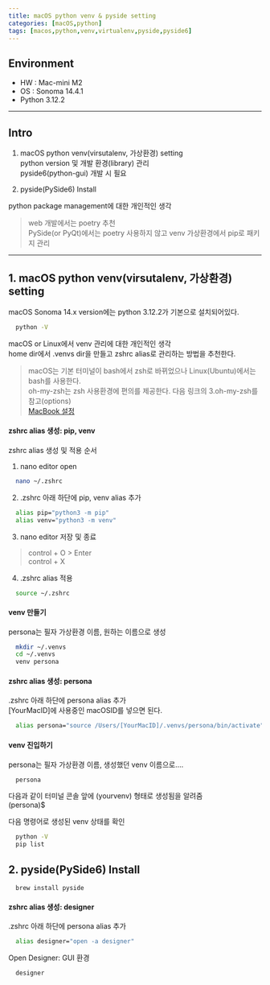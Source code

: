 ```yaml
---
title: macOS python venv & pyside setting
categories: [macOS,python]
tags: [macos,python,venv,virtualenv,pyside,pyside6]
---
```


## Environment

- HW : Mac-mini M2
- OS : Sonoma 14.4.1
- Python 3.12.2

---

## Intro

1. macOS python venv(virsutalenv, 가상환경) setting    
    python version 및 개발 환경(library) 관리   
    pyside6(python-gui) 개발 시 필요    

2. pyside(PySide6) Install

python package management에 대한 개인적인 생각      
  > web 개발에서는 poetry 추천    
  > PySide(or PyQt)에서는 poetry 사용하지 않고 venv 가상환경에서 pip로 패키지 관리   

---

## 1. macOS python venv(virsutalenv, 가상환경) setting

macOS Sonoma 14.x version에는 python 3.12.2가 기본으로 설치되어있다.    

```zsh
  python -V
```
    
macOS or Linux에서 venv 관리에 대한 개인적인 생각   
home dir에서 .venvs dir을 만들고 zshrc alias로 관리하는 방법을 추천한다.  
  > macOS는 기본 터미널이 bash에서 zsh로 바뀌었으나 Linux(Ubuntu)에서는 bash를 사용한다.    
  > oh-my-zsh는 zsh 사용환경에 편의를 제공한다. 다음 링크의 3.oh-my-zsh를 참고(options)   
[MacBook 설정](https://jinozblog.github.io/posts/MacBook-설정/)


#### zshrc alias 생성: pip, venv

zshrc alias 생성 및 적용 순서   
1) nano editor open    
```zsh
  nano ~/.zshrc
```

2) .zshrc 아래 하단에 pip, venv alias 추가   
```zsh 
  alias pip="python3 -m pip"
  alias venv="python3 -m venv"
```

3) nano editor 저장 및 종료    
  > control + O > Enter   
  > control + X   

4) .zshrc alias 적용    
```zsh
  source ~/.zshrc
```


#### venv 만들기  
persona는 필자 가상환경 이름, 원하는 이름으로 생성    
```zsh
  mkdir ~/.venvs
  cd ~/.venvs
  venv persona
```

#### zshrc alias 생성: persona    
.zshrc 아래 하단에 persona alias 추가   
[YourMacID]에 사용중인 macOSID를 넣으면 된다.   

```zsh
  alias persona="source /Users/[YourMacID]/.venvs/persona/bin/activate"
```

#### venv 진입하기    
persona는 필자 가상환경 이름, 생성했던 venv 이름으로....    

```zsh
  persona
```
다음과 같이 터미널 콘솔 앞에 (yourvenv) 형태로 생성됨을 알려줌    
(persona)$

다음 명령어로 생성된 venv 상태를 확인   
```zsh
  python -V
  pip list
```

## 2. pyside(PySide6) Install

```
  brew install pyside
```

#### zshrc alias 생성: designer  

.zshrc 아래 하단에 persona alias 추가   
```zsh
  alias designer="open -a designer"
```

Open Designer: GUI 환경
```zsh
  designer
```
